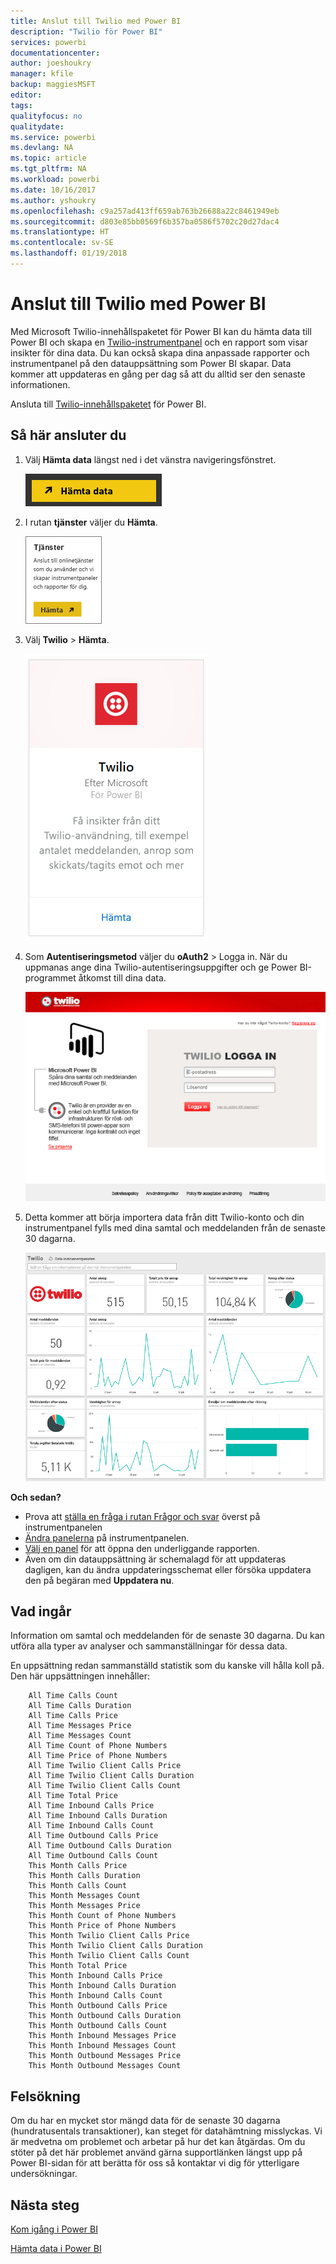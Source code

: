 ```yaml
---
title: Anslut till Twilio med Power BI
description: "Twilio för Power BI"
services: powerbi
documentationcenter: 
author: joeshoukry
manager: kfile
backup: maggiesMSFT
editor: 
tags: 
qualityfocus: no
qualitydate: 
ms.service: powerbi
ms.devlang: NA
ms.topic: article
ms.tgt_pltfrm: NA
ms.workload: powerbi
ms.date: 10/16/2017
ms.author: yshoukry
ms.openlocfilehash: c9a257ad413ff659ab763b26688a22c8461949eb
ms.sourcegitcommit: d803e85bb0569f6b357ba0586f5702c20d27dac4
ms.translationtype: HT
ms.contentlocale: sv-SE
ms.lasthandoff: 01/19/2018
---
```

# <a name="connect-to-twilio-with-power-bi"></a>Anslut till Twilio med Power BI
Med Microsoft Twilio-innehållspaketet för Power BI kan du hämta data till Power BI och skapa en [Twilio-instrumentpanel](https://powerbi.microsoft.com/integrations/twilio) och en rapport som visar insikter för dina data. Du kan också skapa dina anpassade rapporter och instrumentpanel på den datauppsättning som Power BI skapar. Data kommer att uppdateras en gång per dag så att du alltid ser den senaste informationen.

Ansluta till [Twilio-innehållspaketet](https://app.powerbi.com/getdata/services/twilio) för Power BI.

## <a name="how-to-connect"></a>Så här ansluter du
1. Välj **Hämta data** längst ned i det vänstra navigeringsfönstret.
   
   ![](media/service-connect-to-twilio/pbi_getdata.png) 
2. I rutan **tjänster** väljer du **Hämta**.
   
   ![](media/service-connect-to-twilio/pbi_getservices.png) 
3. Välj **Twilio** \> **Hämta**.
   
   ![](media/service-connect-to-twilio/twilio.png)
4. Som **Autentiseringsmetod** väljer du **oAuth2** \> Logga in. När du uppmanas ange dina Twilio-autentiseringsuppgifter och ge Power BI-programmet åtkomst till dina data.
   
   ![](media/service-connect-to-twilio/pbi_twilio_login.png)
5. Detta kommer att börja importera data från ditt Twilio-konto och din instrumentpanel fylls med dina samtal och meddelanden från de senaste 30 dagarna. 
   
   ![](media/service-connect-to-twilio/pbi_twilio_db.png)

**Och sedan?**

* Prova att [ställa en fråga i rutan Frågor och svar](power-bi-q-and-a.md) överst på instrumentpanelen
* [Ändra panelerna](service-dashboard-edit-tile.md) på instrumentpanelen.
* [Välj en panel](service-dashboard-tiles.md) för att öppna den underliggande rapporten.
* Även om din datauppsättning är schemalagd för att uppdateras dagligen, kan du ändra uppdateringsschemat eller försöka uppdatera den på begäran med **Uppdatera nu**.

## <a name="whats-included"></a>Vad ingår
Information om samtal och meddelanden för de senaste 30 dagarna. Du kan utföra alla typer av analyser och sammanställningar för dessa data.

En uppsättning redan sammanställd statistik som du kanske vill hålla koll på. Den här uppsättningen innehåller:

        All Time Calls Count  
        All Time Calls Duration  
        All Time Calls Price  
        All Time Messages Price  
        All Time Messages Count  
        All Time Count of Phone Numbers  
        All Time Price of Phone Numbers  
        All Time Twilio Client Calls Price  
        All Time Twilio Client Calls Duration  
        All Time Twilio Client Calls Count  
        All Time Total Price  
        All Time Inbound Calls Price  
        All Time Inbound Calls Duration  
        All Time Inbound Calls Count  
        All Time Outbound Calls Price  
        All Time Outbound Calls Duration  
        All Time Outbound Calls Count  
        This Month Calls Price  
        This Month Calls Duration  
        This Month Calls Count  
        This Month Messages Count  
        This Month Messages Price  
        This Month Count of Phone Numbers  
        This Month Price of Phone Numbers  
        This Month Twilio Client Calls Price  
        This Month Twilio Client Calls Duration  
        This Month Twilio Client Calls Count  
        This Month Total Price  
        This Month Inbound Calls Price  
        This Month Inbound Calls Duration  
        This Month Inbound Calls Count  
        This Month Outbound Calls Price  
        This Month Outbound Calls Duration  
        This Month Outbound Calls Count  
        This Month Inbound Messages Price  
        This Month Inbound Messages Count  
        This Month Outbound Messages Price  
        This Month Outbound Messages Count

## <a name="troubleshooting"></a>Felsökning
Om du har en mycket stor mängd data för de senaste 30 dagarna (hundratusentals transaktioner), kan steget för datahämtning misslyckas. Vi är medvetna om problemet och arbetar på hur det kan åtgärdas. Om du stöter på det här problemet använd gärna supportlänken längst upp på Power BI-sidan för att berätta för oss så kontaktar vi dig för ytterligare undersökningar.

## <a name="next-steps"></a>Nästa steg
[Kom igång i Power BI](service-get-started.md)

[Hämta data i Power BI](service-get-data.md)

